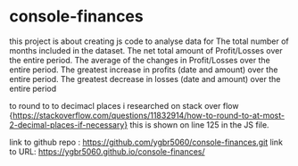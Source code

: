 # console-finances

this project is about creating js code to analyse data for 
The total number of months included in the dataset.
The net total amount of Profit/Losses over the entire period.
The average of the changes in Profit/Losses over the entire period.
The greatest increase in profits (date and amount) over the entire period.
The greatest decrease in losses (date and amount) over the entire period

to round to to decimacl places i researched on stack over flow {https://stackoverflow.com/questions/11832914/how-to-round-to-at-most-2-decimal-places-if-necessary} this is shown on line 125 in the JS file.

link to github repo : https://github.com/ygbr5060/console-finances.git
link to URL: https://ygbr5060.github.io/console-finances/